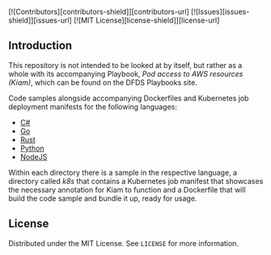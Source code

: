 [![Contributors][contributors-shield]][contributors-url]
[![Issues][issues-shield]][issues-url]
[![MIT License][license-shield]][license-url]

## Introduction

This repository is not intended to be looked at by itself, but rather as a whole with its accompanying Playbook, *Pod access to AWS resources (Kiam)*, which can be found on the DFDS Playbooks site.

Code samples alongside accompanying Dockerfiles and Kubernetes job deployment manifests for the following languages:

* [C#](https://github.com/dfds/k8s-kiam-code-samples/tree/master/csharp-kiam_upload_to_s3)
* [Go](https://github.com/dfds/k8s-kiam-code-samples/tree/master/go-kiam_upload_to_s3)
* [Rust](https://github.com/dfds/k8s-kiam-code-samples/tree/master/rust-kiam_upload_to_s3)
* [Python](https://github.com/dfds/k8s-kiam-code-samples/tree/master/python-kiam_upload_to_s3)
* [NodeJS](https://github.com/dfds/k8s-kiam-code-samples/tree/master/nodejs-kiam_upload_to_s3)

Within each directory there is a sample in the respective language, a directory called *k8s* that contains a Kubernetes job manifest that showcases the necessary annotation for Kiam to function and a Dockerfile that will build the code sample and bundle it up, ready for usage.


## License

Distributed under the MIT License. See `LICENSE` for more information.
